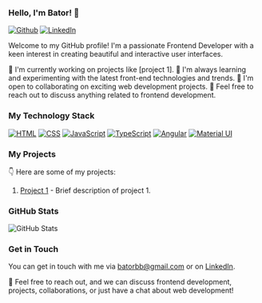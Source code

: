 ### Hello, I'm Bator! 👋

[![Github](https://img.shields.io/github/followers/BatBB?label=Follow&style=social)](https://github.com/BatBB)
[![LinkedIn](https://img.shields.io/badge/LinkedIn-Connect-blue)](https://www.linkedin.com/in/bator-baldanov)

Welcome to my GitHub profile! I'm a passionate Frontend Developer with a keen interest in creating beautiful and interactive user interfaces.

🔭 I'm currently working on projects like [project 1].
🌱 I'm always learning and experimenting with the latest front-end technologies and trends.
👯 I'm open to collaborating on exciting web development projects.
💬 Feel free to reach out to discuss anything related to frontend development.

### My Technology Stack

[![HTML](https://img.shields.io/badge/HTML5-E34F26?style=for-the-badge&logo=html5&logoColor=white)](https://developer.mozilla.org/en-US/docs/Web/HTML)
[![CSS](https://img.shields.io/badge/CSS3-1572B6?style=for-the-badge&logo=css3&logoColor=white)](https://developer.mozilla.org/en-US/docs/Web/CSS)
[![JavaScript](https://img.shields.io/badge/JavaScript-F7DF1E?style=for-the-badge&logo=javascript&logoColor=black)](https://developer.mozilla.org/en-US/docs/Web/JavaScript)
[![TypeScript](https://img.shields.io/badge/TypeScript-007ACC?style=for-the-badge&logo=typescript&logoColor=white)](https://www.typescriptlang.org/)
[![Angular](https://img.shields.io/badge/Angular-DD0031?style=for-the-badge&logo=angular&logoColor=white)](https://angular.io/)
[![Material UI](https://img.shields.io/badge/Material--UI-0081CB?style=for-the-badge&logo=material-ui&logoColor=white)](https://material.angular.io/)

### My Projects

👇 Here are some of my projects:

1. [Project 1](link) - Brief description of project 1.

### GitHub Stats

![GitHub Stats](https://github-readme-stats.vercel.app/api?username=BatBB&show_icons=true&count_private=true)

### Get in Touch

You can get in touch with me via batorbb@gmail.com or on [LinkedIn](https://www.linkedin.com/in/bator-baldanov/).

📝 Feel free to reach out, and we can discuss frontend development, projects, collaborations, or just have a chat about web development!
